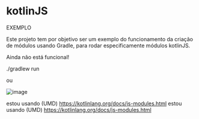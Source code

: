 # kotlinJS

EXEMPLO

Este projeto tem por objetivo ser um exemplo do funcionamento da criação de módulos usando Gradle, para rodar especificamente módulos kotlinJS.

Ainda não está funcional!

./gradlew run

ou

![image](https://user-images.githubusercontent.com/10074066/112985145-33e77380-9136-11eb-812c-3abf893d370e.png)

estou usando (UMD)
https://kotlinlang.org/docs/js-modules.html
estou usando (UMD)
https://kotlinlang.org/docs/js-modules.html